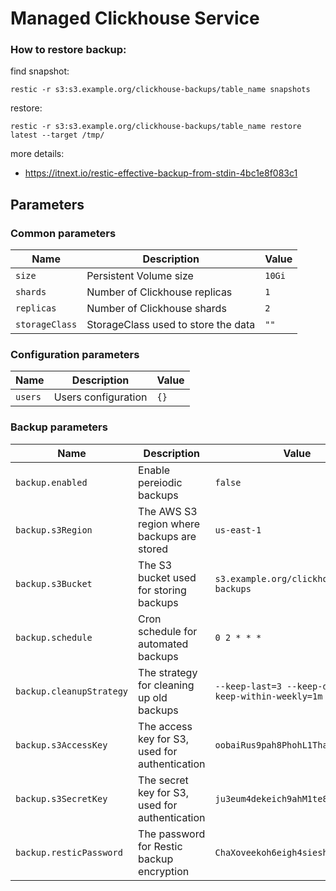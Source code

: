 # Managed Clickhouse Service

### How to restore backup:

find snapshot:
```
restic -r s3:s3.example.org/clickhouse-backups/table_name snapshots
```

restore:
```
restic -r s3:s3.example.org/clickhouse-backups/table_name restore latest --target /tmp/
```

more details:
- https://itnext.io/restic-effective-backup-from-stdin-4bc1e8f083c1

## Parameters

### Common parameters

| Name           | Description                         | Value  |
| -------------- | ----------------------------------- | ------ |
| `size`         | Persistent Volume size              | `10Gi` |
| `shards`       | Number of Clickhouse replicas       | `1`    |
| `replicas`     | Number of Clickhouse shards         | `2`    |
| `storageClass` | StorageClass used to store the data | `""`   |

### Configuration parameters

| Name    | Description         | Value |
| ------- | ------------------- | ----- |
| `users` | Users configuration | `{}`  |

### Backup parameters

| Name                     | Description                                    | Value                                                  |
| ------------------------ | ---------------------------------------------- | ------------------------------------------------------ |
| `backup.enabled`         | Enable pereiodic backups                       | `false`                                                |
| `backup.s3Region`        | The AWS S3 region where backups are stored     | `us-east-1`                                            |
| `backup.s3Bucket`        | The S3 bucket used for storing backups         | `s3.example.org/clickhouse-backups`                    |
| `backup.schedule`        | Cron schedule for automated backups            | `0 2 * * *`                                            |
| `backup.cleanupStrategy` | The strategy for cleaning up old backups       | `--keep-last=3 --keep-daily=3 --keep-within-weekly=1m` |
| `backup.s3AccessKey`     | The access key for S3, used for authentication | `oobaiRus9pah8PhohL1ThaeTa4UVa7gu`                     |
| `backup.s3SecretKey`     | The secret key for S3, used for authentication | `ju3eum4dekeich9ahM1te8waeGai0oog`                     |
| `backup.resticPassword`  | The password for Restic backup encryption      | `ChaXoveekoh6eigh4siesheeda2quai0`                     |
